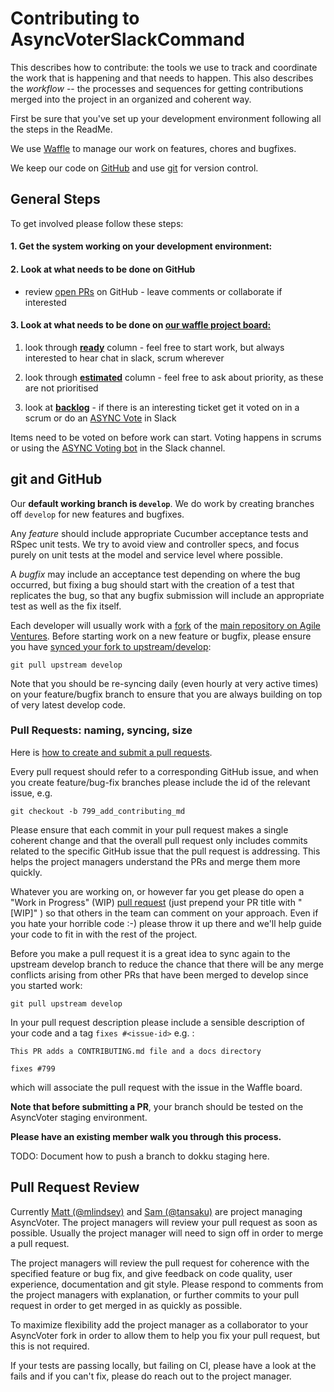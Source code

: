 # Contributing to AsyncVoterSlackCommand

This describes how to contribute:  the tools we use to track and
coordinate the work that is happening and that needs to happen. This also describes the
*workflow* -- the processes and sequences for getting contributions merged into the project in an organized and coherent way.

First be sure that you've set up your development environment following all the steps in the ReadMe.

We use [Waffle](https://waffle.io/AgileVentures/asyncvoter-slack-command) to manage our work on features, chores and bugfixes.

We keep our code on [GitHub](http://github.com) and use [git](https://git-scm.com) for version control.


## General Steps
To get involved please follow these steps:

#### 1. Get the system working on your development environment:

#### 2. Look at what needs to be done on GitHub

* review [open PRs](https://github.com/AgileVentures/async-voter-slack-command/pulls) on GitHub - leave comments or collaborate if interested


#### 3. Look at what needs to be done on [our waffle project board:](https://waffle.io/AgileVentures/async-voter-slack-command)

  1. look through **[ready](https://waffle.io/AgileVentures/async-voter-slack-command)** column - feel free to start work, but always interested to hear chat in slack, scrum wherever

  3. look through **[estimated](https://waffle.io/AgileVentures/async-voter-slack-command)** column - feel free to ask about priority, as these are not prioritised

  4. look at **[backlog](https://waffle.io/AgileVentures/async-voter-slack-command)** - if there is an interesting ticket get it voted on in a scrum or do an [ASYNC Vote](https://github.com/AgileVentures/AgileVentures/blob/master/ASYNC_VOTING.md) in Slack

  Items need to be voted on before work can start.  Voting happens in scrums or using the [ASYNC Voting bot](https://github.com/AgileVentures/AgileVentures/blob/master/ASYNC_VOTING.md) in the Slack channel.



## git and GitHub
Our **default working branch is `develop`**.  We do work by creating branches off `develop` for new features and bugfixes.

Any *feature* should include appropriate Cucumber acceptance tests and RSpec unit tests.  We try to avoid view and controller specs, and focus purely on unit tests at the model and service level where possible.

A *bugfix* may include an acceptance test depending on where the bug occurred, but fixing a bug should start with the creation of a test that replicates the bug, so that any bugfix submission will include an appropriate test as well as the fix itself.

Each developer will usually work with a [fork](https://help.github.com/articles/fork-a-repo/) of the [main repository on Agile Ventures](https://github.com/AgileVentures/async-voter-slack-command). Before starting work on a new feature or bugfix, please ensure you have [synced your fork to upstream/develop](https://help.github.com/articles/syncing-a-fork/):

```
git pull upstream develop
```

Note that you should be re-syncing daily (even hourly at very active times) on your
feature/bugfix branch to ensure that you are always building on top of very latest develop code.

### Pull Requests: naming, syncing, size
Here is [how to create and submit a pull requests](https://github.com/AgileVentures/WebsiteOne/blob/develop/docs/how_to_submit_a_pull_request_on_github.md).

Every pull request should refer to a corresponding GitHub issue, and when you create feature/bug-fix branches please include the id of the relevant issue, e.g.

```
git checkout -b 799_add_contributing_md
```

Please ensure that each commit in your pull request makes a single coherent change and that the overall pull request only includes commits related to the specific GitHub issue that the pull request is addressing.  This helps the project managers understand the PRs and merge them more quickly.

Whatever you are working on, or however far you get please do open a "Work in Progress" (WIP) [pull request](https://help.github.com/articles/creating-a-pull-request/) (just prepend your PR title with "[WIP]" ) so that others in the team can comment on your approach.  Even if you hate your horrible code :-) please throw it up there and we'll help guide your code to fit in with the rest of the project.


Before you make a pull request it is a great idea to sync again to the upstream develop branch to reduce the chance that there will be any merge conflicts arising from other PRs that have been merged to develop since you started work:

```
git pull upstream develop
```

In your pull request description please include a sensible description of your code and a tag `fixes #<issue-id>` e.g. :

```
This PR adds a CONTRIBUTING.md file and a docs directory

fixes #799
```

which will associate the pull request with the issue in the Waffle board.

**Note that before submitting a PR**, your branch should be tested on the AsyncVoter staging environment.

**Please have an existing member walk you through this process.**

TODO: Document how to push a branch to dokku staging here.

Pull Request Review
-------------------

Currently [Matt (@mlindsey)](https://github.com/mattlindsey "Matt (@mlindsey)") and [Sam (@tansaku)](https://github.com/tansaku) are project managing AsyncVoter.  The project managers will review your pull request as soon as possible.  Usually the project manager will need to sign off in order to merge a pull request.

The project managers will review the pull request for coherence with the specified feature or bug fix, and give feedback on code quality, user experience, documentation and git style.  Please respond to comments from the project managers with explanation, or further commits to your pull request in order to get merged in as quickly as possible.

To maximize flexibility add the project manager as a collaborator to your AsyncVoter fork in order to allow them to help you fix your pull request, but this is not required.

If your tests are passing locally, but failing on CI, please have a look at the fails and if you can't fix, please do reach out to the project manager.

